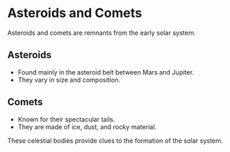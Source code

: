 # Asteroids and Comets

Asteroids and comets are remnants from the early solar system.

## Asteroids

- Found mainly in the asteroid belt between Mars and Jupiter.
- They vary in size and composition.

## Comets

- Known for their spectacular tails.
- They are made of ice, dust, and rocky material.

These celestial bodies provide clues to the formation of the solar system.
